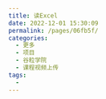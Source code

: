 ```yaml
---
title: 读Excel
date: 2022-12-01 15:30:09
permalink: /pages/06fb5f/
categories:
  - 更多
  - 项目
  - 谷粒学院
  - 课程视频上传
tags:
  - 
---
```

